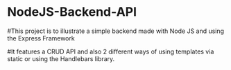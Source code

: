# NodeJS-Backend-API

#This project is to illustrate a simple backend made with Node JS and using the Express Framework

#It features a CRUD API and also 2 different ways of using templates via static or using the Handlebars library.
